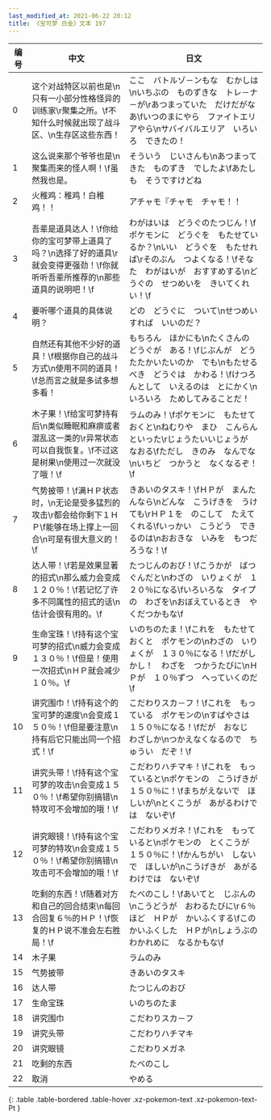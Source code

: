```yaml
---
last_modified_at: 2021-06-22 20:12
title: 《宝可梦 白金》文本 197
---
```

| 编号 | 中文 | 日文 |
| ---- | ---- | ---- |
| 0 | 这个对战特区以前也是\n只有一小部分性格怪异的训练家\r聚集之所。\f不知什么时候就出现了战斗区、\n生存区这些东西！ | ここ　バトルゾ－ンもな　むかしは\nいちぶの　ものずきな　トレ－ナ－が\rあつまっていた　だけだがなあ\fいつのまにやら　ファイトエリアやら\nサバイバルエリア　いろいろ　できたの！ |
| 1 | 这么说来那个爷爷也是\n聚集而来的怪人啊！\f虽然我也是。 | そういう　じいさんも\nあつまってきた　ものずき　でしたよ\fあたしも　そうですけどね |
| 2 | 火稚鸡：稚鸡！白稚鸡！！ | アチャモ『チャモ　チャモ！！ |
| 3 | 吾辈是道具达人！\f你给你的宝可梦带上道具了吗？\n选择了好的道具\r就会变得更强劲！\f你就听听吾辈所推荐的\n那些道具的说明吧！\f | わがはいは　どうぐのたつじん！\fポケモンに　どうぐを　もたせているか？\nいい　どうぐを　もたせれば\rそのぶん　つよくなる！\fそなた　わがはいが　おすすめする\nどうぐの　せつめいを　きいてくれい！\f |
| 4 | 要听哪个道具的具体说明？ | どの　どうぐに　ついて\nせつめい　すれば　いいのだ？ |
| 5 | 自然还有其他不少好的道具！\f根据你自己的战斗方式\n使用不同的道具！\f总而言之就是多试多想多看！ | もちろん　ほかにも\nたくさんの　どうぐが　ある！\fじぶんが　どう　たたかいたいのか　でも\nもたせるべき　どうぐは　かわる！\fけつろんとして　いえるのは　とにかく\nいろいろ　ためしてみることだ！ |
| 6 | 木子果！\f给宝可梦持有后\n类似睡眠和麻痹或者混乱这一类的\r异常状态可以自我恢复。\f不过这是树果\n使用过一次就没了哦！\f | ラムのみ！\fポケモンに　もたせておくと\nねむりや　まひ　こんらん　といった\rじょうたいいじょうが　なおる\fただし　きのみ　なんでな\nいちど　つかうと　なくなるぞ！\f |
| 7 | 气势披带！\f满ＨＰ状态时，\n无论是受多猛烈的攻击\r都会给你剩下１ＨＰ\f能够在场上撑上一回合\n可是有很大意义的！\f | きあいのタスキ！\fＨＰが　まんたんなら\nどんな　こうげきを　うけても\rＨＰ１を　のこして　たえてくれる\fいっかい　こうどう　できるのは\nおおきな　いみを　もつだろうな！\f |
| 8 | 达人带！\f若是效果显著的招式\n那么威力会变成１２０％！\f若记忆了许多不同属性的招式的话\n估计会很有用的。\f | たつじんのおび！\fこうかが　ばつぐんだと\nわざの　いりょくが　１２０％になる\fいろいろな　タイプの　わざを\nおぼえているとき　やくだつかもな\f |
| 9 | 生命宝珠！\f持有这个宝可梦的招式\n威力会变成１３０％！\f但是！使用一次招式\nＨＰ就会减少１０％。\f | いのちのたま！\fこれを　もたせておくと　ポケモンの\nわざの　いりょくが　１３０％になる！\fだがしかし！　わざを　つかうたびに\nＨＰが　１０％ずつ　へっていくのだ\f |
| 10 | 讲究围巾！\f持有这个的宝可梦的速度\n会变成１５０％！\f但是要注意\n持有后它只能出同一个招式！\f | こだわりスカ－フ！\fこれを　もっている　ポケモンの\nすばやさは　１５０％になる！\fだが　おなじ　わざしか\nつかえなくなるので　ちゅうい　だぞ！\f |
| 11 | 讲究头带！\f持有这个宝可梦的攻击\n会变成１５０％！\f希望你别搞错\n特攻可不会增加的哦！\f | こだわりハチマキ！\fこれを　もっていると\nポケモンの　こうげきが　１５０％に！\fまちがえないで　ほしいが\nとくこうが　あがるわけでは　ないぞ\f |
| 12 | 讲究眼镜！\f持有这个宝可梦的特攻\n会变成１５０％！\f希望你别搞错\n攻击可不会增加的哦！\f | こだわりメガネ！\fこれを　もっていると\nポケモンの　とくこうが　１５０％に！\fかんちがい　しないで　ほしいが\nこうげきが　あがるわけでは　ないぞ\f |
| 13 | 吃剩的东西！\f随着对方和自己的回合结束\n每回合回复６％的ＨＰ！\f恢复的ＨＰ说不准会左右胜局！\f | たべのこし！\fあいてと　じぶんの\nこうどうが　おわるたびに\r６％ほど　ＨＰが　かいふくする\fこの　かいふくした　ＨＰが\nしょうぶの　わかれめに　なるかもな\f |
| 14 | 木子果 | ラムのみ |
| 15 | 气势披带 | きあいのタスキ |
| 16 | 达人带 | たつじんのおび |
| 17 | 生命宝珠 | いのちのたま |
| 18 | 讲究围巾 | こだわりスカ－フ |
| 19 | 讲究头带 | こだわりハチマキ |
| 20 | 讲究眼镜 | こだわりメガネ |
| 21 | 吃剩的东西 | たべのこし |
| 22 | 取消 | やめる |
{: .table .table-bordered .table-hover .xz-pokemon-text .xz-pokemon-text-Pt }